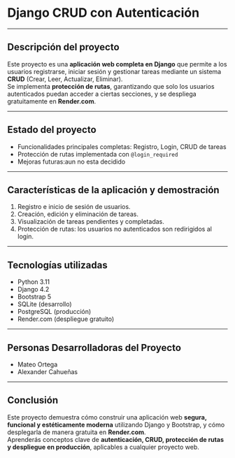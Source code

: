 # Django CRUD con Autenticación 

---

## Descripción del proyecto

Este proyecto es una **aplicación web completa en Django** que permite a los usuarios registrarse, iniciar sesión y gestionar tareas mediante un sistema **CRUD** (Crear, Leer, Actualizar, Eliminar).  
Se implementa **protección de rutas**, garantizando que solo los usuarios autenticados puedan acceder a ciertas secciones, y se despliega gratuitamente en **Render.com**.  

---

## Estado del proyecto

- Funcionalidades principales completas: Registro, Login, CRUD de tareas  
- Protección de rutas implementada con `@login_required`  
-  Mejoras futuras:aun no esta decidido 

---

## Características de la aplicación y demostración

1. Registro e inicio de sesión de usuarios.  
2. Creación, edición y eliminación de tareas.  
3. Visualización de tareas pendientes y completadas.  
4. Protección de rutas: los usuarios no autenticados son redirigidos al login.   


---

## Tecnologías utilizadas

- Python 3.11  
- Django 4.2  
- Bootstrap 5  
- SQLite (desarrollo)  
- PostgreSQL (producción)  
- Render.com (despliegue gratuito)  

---

## Personas Desarrolladoras del Proyecto

- Mateo Ortega
- Alexander Cahueñas

---

## Conclusión

Este proyecto demuestra cómo construir una aplicación web **segura, funcional y estéticamente moderna** utilizando Django y Bootstrap, y cómo desplegarla de manera gratuita en **Render.com**.  
Aprenderás conceptos clave de **autenticación, CRUD, protección de rutas y despliegue en producción**, aplicables a cualquier proyecto web.

